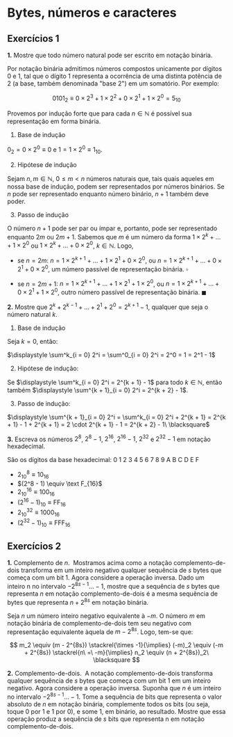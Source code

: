 # Bytes, números e caracteres

## Exercícios 1

**1.** Mostre que todo número natural pode ser escrito em notação binária.

Por notação binária admitimos números compostos unicamente por dígitos 0 e 1, tal que o dígito 1 representa a ocorrência de uma distinta potência de 2 (a base, também denominada "base 2") em um somatório. Por exemplo:

$$
0101_2 \equiv 0 \times 2^3 + 1 \times 2^2 + 0 \times 2^1 + 1 \times 2^0 = 5_{10}
$$

Provemos por indução forte que para cada $n \in \mathbb N$ é possível sua representação em forma binária.

1. Base de indução

$0_2 = 0 \times 2^0 \equiv 0$ e $1 = 1 \times 2^0 \equiv 1_{10}$.

2. Hipótese de indução

Sejam $n, m \in \mathbb N$, $0 \le m < n$ números naturais que, tais quais aqueles em nossa base de indução, podem ser representados por números binários. Se $n$ pode ser representado enquanto número binário, $n + 1$ também deve poder.

3. Passo de indução

O número $n + 1$ pode ser par ou ímpar e, portanto, pode ser representado enquanto $2m$ ou $2m + 1$. Sabemos que $m$ é um número da forma $1 \times 2^k + \dots + 1 \times 2^0$ ou $1 \times 2^k + \dots + 0 \times 2^0$, $k \in \mathbb N$. Logo,

- se $n = 2m$: $n = 1 \times 2^{k + 1} + \dots + 1 \times 2^1 + 0 \times 2^0$, ou $n = 1 \times 2^{k + 1} + \dots + 0 \times 2^1 + 0 \times 2^0$, um número passível de representação binária. $\square$

- se $n = 2m + 1$: $n = 1 \times 2^{k + 1} + \dots + 1 \times 2^1 + 1 \times 2^0$, ou $n = 1 \times 2^{k + 1} + \dots + 0 \times 2^1 + 1 \times 2^0$, outro número passível de representação binária. $\blacksquare$

**2.** Mostre que $2^k + 2^{k − 1} + \dots + 2^1 + 2^0 = 2^{k + 1} −1$, qualquer que seja o número natural $k$.

1. Base de indução

Seja $k = 0$, então:

$\displaystyle \sum^k_{i = 0} 2^i = \sum^0_{i = 0} 2^i = 2^0 = 1 = 2^1 - 1$

2. Hipótese de indução:

Se $\displaystyle \sum^k_{i = 0} 2^i = 2^{k + 1} - 1$ para todo $k \in \mathbb N$, então também $\displaystyle \sum^{k + 1}_{i = 0} 2^i = 2^{k + 2} - 1$.

3. Passo de indução:

$\displaystyle \sum^{k + 1}_{i = 0} 2^i = \sum^k_{i = 0} 2^i + 2^{k + 1} = 2^{k + 1} - 1 + 2^{k + 1} = 2 \cdot 2^{k + 1} - 1 = 2^{k + 2} - 1\ \blacksquare$

**3.** Escreva os números $2^8$, $2^8 −1$, $2^{16}$, $2^{16} − 1$, $2^{32}$ e $2^{32} − 1$ em notação hexadecimal.

São os dígitos da base hexadecimal: 0 1 2 3 4 5 6 7 8 9 A B C D E F

- $2^8_{10} \equiv 10_{16}$
- $(2^8 - 1) \equiv \text F_{16}$
- $2^{16}_{10} \equiv 100_{16}$
- $(2^{16} - 1)_{10} \equiv \text{FF}_{16}$
- $2^{32}_{10} \equiv 1000_{16}$
- $(2^{32} - 1)_{10} \equiv \text{FFF}_{16}$

## Exercícios 2

**1.** Complemento de $n$.  Mostramos acima como a notação complemento-de-dois transforma em um inteiro negativo qualquer sequência de $s$ bytes que começa com um bit 1. Agora considere a operação inversa. Dado um inteiro n no intervalo $−2^{8s−1} \dots −1$, mostre que a sequência de $s$ bytes que representa $n$ em notação complemento-de-dois é a mesma sequência de bytes que representa $n + 2^{8s}$ em notação binária.

Seja $n$ um número inteiro negativo equivalente à $-m$. O número $m$ em notação binária de complemento-de-dois tem seu negativo com representação equivalente àquela de $m - 2^{8s}$. Logo, tem-se que:

$$
m_2 \equiv (m - 2^{8s}) \stackrel{\times -1}{\implies}
(-m)_2 \equiv (-m + 2^{8s}) \stackrel{n\ =\ -m}{\implies}
n_2 \equiv (n + 2^{8s})_2\ \blacksquare
$$

**2.** Complemento-de-dois.  A notação complemento-de-dois transforma qualquer sequência de $s$ bytes que começa com um bit 1 em um inteiro negativo. Agora considere a operação inversa. Suponha que $n$ é um inteiro no intervalo $−2^{8s−1} \dots −1$. Tome a sequência de bits que representa o valor absoluto de $n$ em notação binária, complemente todos os bits (ou seja, toque 0 por 1 e 1 por 0), e some 1, em binário, ao resultado. Mostre que essa operação produz a sequência de $s$ bits que representa n em notação complemento-de-dois.